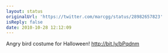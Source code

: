 ```yaml
---
layout: status
originalUrl: 'https://twitter.com/marcgg/status/28982657823'
isReply: false
date: 2010-10-28 12:12:09
---
```


Angry bird costume for Halloween! http://bit.ly/bPqdnm
